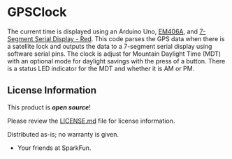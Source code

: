 # GPSClock

The current time is displayed using an Arduino Uno, [EM406A](https://www.sparkfun.com/products/retired/465), and [7-Segment Serial Display - Red]( https://www.sparkfun.com/products/11441). This code parses the GPS data when there is a satellite lock and outputs the data to a 7-segment serial display using software serial pins. The clock is adjust for Mountain Daylight Time (MDT) with an optional mode for daylight savings with the press of a button. There is a status LED indicator for the MDT and whether it is AM or PM.

License Information
-------------------

This product is _**open source**_! 

Please review the [LICENSE.md](https://github.com/bboyho/GPSClock/blob/master/LICENSE.md) file for license information. 

Distributed as-is; no warranty is given.

- Your friends at SparkFun.
